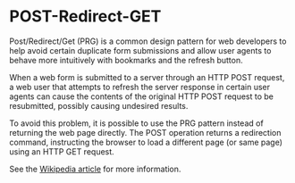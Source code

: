 POST-Redirect-GET
=================

Post/Redirect/Get (PRG) is a common design pattern for web developers to help avoid certain duplicate form submissions and allow user agents to behave more intuitively with bookmarks and the refresh button.

When a web form is submitted to a server through an HTTP POST request, a web user that attempts to refresh the server response in certain user agents can cause the contents of the original HTTP POST request to be resubmitted, possibly causing undesired results.

To avoid this problem, it is possible to use the PRG pattern instead of returning the web page directly. The POST operation returns a redirection command, instructing the browser to load a different page (or same page) using an HTTP GET request.

See the [Wikipedia article](http://en.wikipedia.org/wiki/Post/Redirect/Get) for more information.

